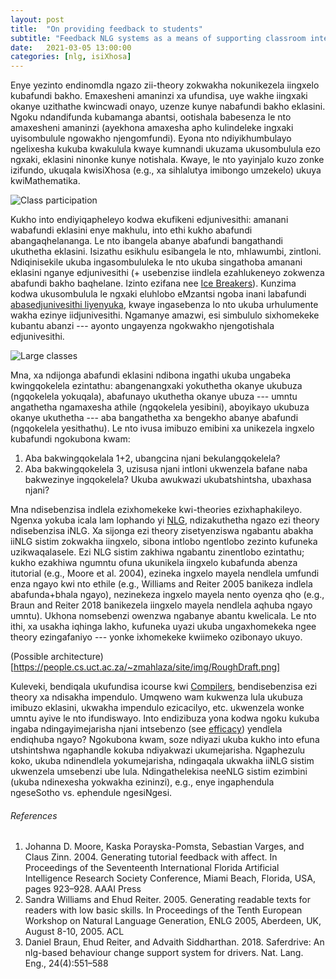 ```yaml
---
layout: post
title:  "On providing feedback to students"
subtitle: "Feedback NLG systems as a means of supporting classroom interactions"
date:   2021-03-05 13:00:00
categories: [nlg, isiXhosa]
---
```


Enye yezinto endinomdla ngazo zii-theory zokwakha nokunikezela iingxelo kubafundi bakho. Emaxesheni amaninzi xa ufundisa, uye wakhe iingxaki okanye uzithathe kwincwadi onayo, uzenze kunye nabafundi bakho eklasini. Ngoku ndandifunda kubamanga abantsi, ootishala babesenza le nto amaxesheni amaninzi (ayekhona amaxesha apho kulindeleke ingxaki uyisombulule ngowakho njengomfundi). Eyona nto ndiyikhumbulayo ngelixesha kukuba kwakulula kwaye kumnandi ukuzama ukusombulula ezo ngxaki, eklasini ninonke kunye notishala. Kwaye, le nto yayinjalo kuzo zonke izifundo, ukuqala kwisiXhosa (e.g., xa sihlalutya imibongo umzekelo) ukuya kwiMathematika.

![Class participation](https://image.shutterstock.com/image-vector/questions-concept-flat-tiny-person-600w-1627675000.jpg)

Kukho into endiyiqapheleyo kodwa ekufikeni edjunivesithi: amanani wabafundi eklasini enye makhulu, into ethi kukho abafundi abangaqhelananga. Le nto ibangela abanye abafundi bangathandi ukuthetha eklasini. Isizathu esikhulu esibangela le nto, mhlawumbi, zintloni. Ndiqinisekile ukuba ingasombululeka le nto ukuba singathoba amanani eklasini nganye edjunivesithi (+ usebenzise iindlela ezahlukeneyo zokwenza abafundi bakho baqhelane. Izinto ezifana nee [Ice Breakers](https://en.wikipedia.org/wiki/Icebreaker_(facilitation))). Kunzima kodwa ukusombulula le ngxaki eluhlobo eMzantsi ngoba inani labafundi [abasedjunivesithi liyenyuka](https://www.sanews.gov.za/south-africa/more-south-africans-higher-education), kwaye ingasebenza lo nto ukuba urhulumente wakha ezinye iidjunivesithi. Ngamanye amazwi, esi simbululo sixhomekeke kubantu abanzi --- ayonto ungayenza ngokwakho njengotishala edjunivesithi.

![Large classes](https://image.shutterstock.com/image-vector/professor-writing-quantum-physics-formula-600w-1361866382.jpg)

Mna, xa ndijonga abafundi eklasini ndibona ingathi ukuba ungabeka kwingqokelela ezintathu: abangenangxaki yokuthetha okanye ukubuza (ngqokelela yokuqala), abafunayo ukuthetha okanye ubuza --- umntu angathetha ngamaxesha athile (ngqokelela yesibini), aboyikayo ukubuza okanye ukuthetha --- aba bangathetha xa bengekho abanye abafundi (ngqokelela yesithathu). Le nto ivusa imibuzo emibini xa unikezela ingxelo kubafundi ngokubona kwam:

1. Aba bakwingqokelala 1+2, ubangcina njani bekulangqokelela?
2. Aba bakwingqokelela 3, uzisusa njani intloni ukwenzela bafane naba bakwezinye ingqokelela? Ukuba awukwazi ukubatshintsha, ubaxhasa njani?

Mna ndisebenzisa indlela ezixhomekeke kwi-theories ezixhaphakileyo. Ngenxa yokuba icala lam lophando yi [NLG](https://en.wikipedia.org/wiki/Natural-language_generation), ndizakuthetha ngazo ezi theory ndisebenzisa iNLG. Xa sijonga ezi theory zisetyenziswa ngabantu abakha iiNLG sistim zokwakha iingxelo, sibona intlobo ngentlobo zezinto kufuneka uzikwaqalasele. Ezi NLG sistim zakhiwa ngabantu zinentlobo ezintathu; kukho ezakhiwa ngumntu ofuna ukunikela iingxelo kubafunda abenza itutorial (e.g., Moore et al. 2004), ezineka ingxelo mayela nendlela umfundi enza ngayo kwi nto ethile (e.g., Williams and Reiter 2005 banikeza indlela abafunda+bhala ngayo), nezinekeza ingxelo mayela nento oyenza qho (e.g., Braun and Reiter 2018 banikezela iingxelo mayela nendlela aqhuba ngayo umntu). Ukhona nomsebenzi owenzwa ngabanye abantu kwelicala. Le nto ithi, xa usakha iqhinga lakho, kufuneka uyazi ukuba ungaxhomekeka ngee theory ezingafaniyo --- yonke ixhomekeke kwiimeko ozibonayo ukuyo.

(Possible architecture)[https://people.cs.uct.ac.za/~zmahlaza/site/img/RoughDraft.png]

Kuleveki, bendiqala ukufundisa icourse kwi [Compilers](https://en.wikipedia.org/wiki/Compiler), bendisebenzisa ezi theory xa ndisakha impendulo. Umqweno wam kukwenza lula ukubuza imibuzo eklasini, ukwakha impendulo ezicacilyo, etc. ukwenzela wonke umntu ayive le nto ifundiswayo. Into endizibuza yona kodwa ngoku kukuba ingaba ndingayimejarisha njani intsebenzo (see [efficacy](https://en.wikipedia.org/wiki/Efficacy)) yendlela endiqhuba ngayo? Ngokubona kwam, soze ndiyazi ukuba kukho into efuna utshintshwa ngaphandle kokuba ndiyakwazi ukumejarisha. Ngaphezulu koko, ukuba ndinendlela yokumejarisha, ndingaqala ukwakha iiNLG sistim ukwenzela umsebenzi ube lula. Ndingathelekisa neeNLG sistim ezimbini (ukuba ndinexesha yokwakha ezininzi), e.g., enye ingaphendula ngeseSotho vs. ephendule ngesiNgesi.

###### References

1. Johanna D. Moore, Kaska Porayska-Pomsta, Sebastian Varges, and Claus Zinn. 2004. Generating tutorial feedback with affect. In Proceedings of the Seventeenth International Florida Artificial Intelligence Research Society Conference, Miami Beach, Florida, USA, pages 923–928. AAAI Press
2. Sandra Williams and Ehud Reiter. 2005. Generating readable texts for readers with low basic skills. In Proceedings of the Tenth European Workshop on Natural Language Generation, ENLG 2005, Aberdeen, UK, August 8-10, 2005. ACL
3. Daniel Braun, Ehud Reiter, and Advaith Siddharthan. 2018. Saferdrive: An nlg-based behaviour change support system for drivers. Nat. Lang. Eng., 24(4):551–588
